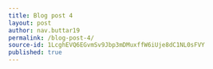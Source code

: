 ```yaml
---
title: Blog post 4
layout: post
author: nav.buttar19
permalink: /blog-post-4/
source-id: 1LcghEVQ6EGvmSv9Jbp3mDMuxffW6iUje8dC1NL0sFVY
published: true
---
```

